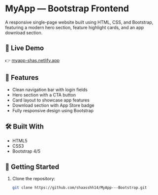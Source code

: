 # MyApp — Bootstrap Frontend

A responsive single-page website built using HTML, CSS, and Bootstrap, featuring a modern hero section, feature highlight cards, and an app download section.

## 🔗 Live Demo

👉 [myapp-shas.netlify.app](https://myapp-shas.netlify.app/)

## 📌 Features

- Clean navigation bar with login fields
- Hero section with a CTA button
- Card layout to showcase app features
- Download section with App Store badge
- Fully responsive design using Bootstrap

## 🛠️ Built With

- HTML5  
- CSS3  
- Bootstrap 4/5

## 🚀 Getting Started

1. Clone the repository:
   ```bash
   git clone https://github.com/shaasshh14/MyApp---Bootstrap.git

